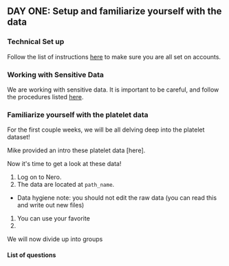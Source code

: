 
## DAY ONE: Setup and familiarize yourself with the data

### Technical Set up
Follow the list of instructions [here](../../resources/technical_setup.Rmd) to make sure you are all set on accounts. 

### Working with Sensitive Data
We are working with sensitive data. It is important to be careful, and follow the procedures listed [here](../../resources/technical_setup.Rmd). 

### Familiarize yourself with the platelet data

For the first couple weeks, we will be all delving deep into the platelet dataset!

Mike provided an intro these platelet data [here].

Now it's time to get a look at these data!

1. Log on to Nero.
1. The data are located at `path_name`.
 + Data hygiene note: you should not edit the raw data (you can read this and write out new files)
1. You can use your favorite
1.

We will now divide up into groups 

#### List of questions